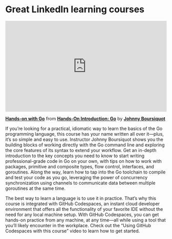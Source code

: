 <h1>Great LinkedIn learning courses</h1>

<div style="position:relative;height:0;padding-bottom:56.25%"><iframe width="640" height="360" src="https://www.linkedin.com/learning/embed/hands-on-introduction-go/hands-on-with-go?autoplay=false&claim=AQHRnnEEjP546AAAAYiqC961DMEmPUxmtkxJzGm3RdCfS8YHRb_17Bnl8piJuJ8otUPwoBuJj78nRwN05HQpDQ5jlJYYSNs5V026iRPQyNYFk5TuBZOMwBaREhtiip_V8pd4wRmSqyJriTKUWykrc9RS-P2bRv2_N2UTqawISFxOeQL37JUEe6aGe2bZ-3ZR0LS01NutRdVeLlzSyIlHTVRxXkIe0reCM47XvXTZTxheo_7bzib7Mldszjp6-Gwtm_-WBpVDxZixCBdYJ6o1TW0g2nHN-0ccXV4QWzGx9_SLwRh5jv9VaZzxiwHiCq2gkssrqTQr53mpqMjKe-7RAT1ADF1Mm_2vJAU07emtnBSHuNUgm_A_k6qxKfxvkl2tK8U3W8rDWIZ0PmooUo3PxVTIsTFRijEHjBK6p1afoXIcxbQ3ECOvJRYuTVDGM40U0Mwmm6pG9VdOZAxo3x48mk8R-D9WBoNJrxXHaTP3SAhVPRd1_yOKRrfxv9Cq_Vx7Tz7ILvDUjl55sLyjx1Y31I7i--bHTJcvkMTFMKOsYwDL40vI1N2Ka8Ktn8J-HUx62CfPAcDqtvi9s-K_OM2G5QX_5QZJTLg0_Al6-rFEWXtkjKc1kv1JHbS3oDHfmMl7qQkNdw8X8w9jQh4HVPMu2fwbzYfINcKyKqE4bTh6_DKyysOP7eBc7IPk3_iJPP8DUGK0fbmHK5CBwo6NrsYucSdWdy87I0pg_Q4zjmQdXCEn9ByYVXNu6KHJen3v1HlT8VOwUbbJnz6tuA1BnuAwxERLF_53JeHEUBjfe0zdI8WRR040Y7Z7qWDYVDhsAWztukG314diiE_WRcUa-OVvT5BNSFbsXxNAC_IYNoaECNJgQgphmpE0HGH59ad43BdksJ9oSbyv7zT9dKA5FqMh607rPevtY2cKGBlI_FT94ri-tDplrGcVs54ktMo5ecLsq9HlyrDke2eLZz2B-pBXsG-NI1K5MZjJnsJW48H8CCVLIjt_KODlqURtpxTL7dezfNLuk4qi_ocF5AGJgMpd_-2-b7RCNHUuf2aXYq2QI2WlHxitCd9338VgX7S4PdRezGh5PgdFJH-sSGEdrJGrujmSm0GScwZw3f7Apzw7f7E2bVjra2KaFwkU4DhvTzRP9uRtXLiuvHg72j90pWPKUQp1nXTamvYzn7KM4z3H3cXBKjTT1N88IGdTPw6GJEd-&lipi=urn%3Ali%3Apage%3Ad_learning_content%3BJNdy1SItQVS7hZifrAifWw%3D%3D&licu" mozallowfullscreen="true" webkitallowfullscreen="true" allowfullscreen="true" frameborder="0" style="position:absolute;width:100%;height:100%;left:0"></iframe></div><p><strong><a href="https://www.linkedin.com/learning/hands-on-introduction-go/hands-on-with-go?trk=embed_lil">Hands-on with Go</a></strong> from <strong><a href="https://www.linkedin.com/learning/hands-on-introduction-go?trk=embed_lil">Hands-On Introduction: Go</a></strong> by <strong><a href="https://www.linkedin.com/learning/instructors/johnny-boursiquot?trk=embed_lil">Johnny Boursiquot</a></strong></p>

If you’re looking for a practical, idiomatic way to learn the basics of the Go programming language, this course has your name written all over it—plus, it’s so simple and easy to use. Instructor Johnny Boursiquot shows you the building blocks of working directly with the Go command line and exploring the core features of its syntax to extend your workflow. Get an in-depth introduction to the key concepts you need to know to start writing professional-grade code in Go on your own, with tips on how to work with packages, primitive and composite types, flow control, interfaces, and goroutines. Along the way, learn how to tap into the Go toolchain to compile and test your code as you go, leveraging the power of concurrency synchronization using channels to communicate data between multiple goroutines at the same time.

The best way to learn a language is to use it in practice. That’s why this course is integrated with GitHub Codespaces, an instant cloud developer environment that offers all the functionality of your favorite IDE without the need for any local machine setup. With GitHub Codespaces, you can get hands-on practice from any machine, at any time—all while using a tool that you’ll likely encounter in the workplace. Check out the “Using GitHub Codespaces with this course” video to learn how to get started.
